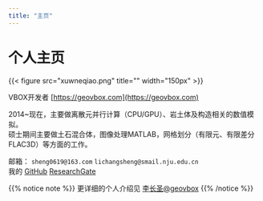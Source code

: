 ```yaml
---
title: "主页"
---
```


# 个人主页

{{< figure src="xuwneqiao.png" title=""  width="150px" >}}


VBOX开发者 [https://geovbox.com](https://geovbox.com)

2014~现在，主要做离散元并行计算（CPU/GPU）、岩土体及构造相关的数值模拟。  
硕士期间主要做土石混合体，图像处理MATLAB，网格划分（有限元、有限差分FLAC3D）等方面的工作。


邮箱： `sheng0619@163.com` `lichangsheng@smail.nju.edu.cn`  
我的 [GitHub](https://github.com/demsheng) [ResearchGate](https://www.researchgate.net/profile/Li_Changsheng2)



{{% notice note %}}
更详细的个人介绍见 [李长圣@geovbox](https://geovbox.com/about/lichangsheng/)
{{% /notice %}}
